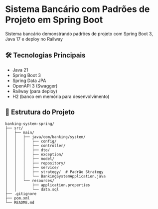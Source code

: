 # Sistema Bancário com Padrões de Projeto em Spring Boot
Sistema bancário demonstrando padrões de projeto com Spring Boot 3, Java 17 e deploy no Railway

## 🛠️ Tecnologias Principais
- Java 21
- Spring Boot 3
- Spring Data JPA
- OpenAPI 3 (Swagger)
- Railway (para deploy)
- H2 (banco em memória para desenvolvimento)

## 📂 Estrutura do Projeto

```
banking-system-spring/
├── src/
│   ├── main/
│   │   ├── java/com/banking/system/
│   │   │   ├── config/
│   │   │   ├── controller/
│   │   │   ├── dto/
│   │   │   ├── exception/
│   │   │   ├── model/
│   │   │   ├── repository/
│   │   │   ├── service/
│   │   │   ├── strategy/  # Padrão Strategy
│   │   │   └── BankingSystemApplication.java
│   │   └── resources/
│   │       ├── application.properties
│   │       └── data.sql
├── .gitignore
├── pom.xml
└── README.md
```

